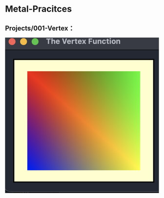 # Metal-Pracitces

## Projects/001-Vertex：
![image](https://github.com/chansonyan/Metal-Pracitces/blob/main/Images/001-Vertex/The%20Vertex%20Function.png)
